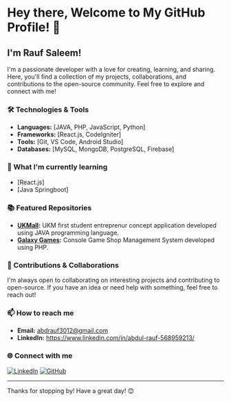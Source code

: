 # Hey there, Welcome to My GitHub Profile! 👋

## I'm Rauf Saleem!

I'm a passionate developer with a love for creating, learning, and sharing. Here, you'll find a collection of my projects, collaborations, and contributions to the open-source community. Feel free to explore and connect with me!

### 🛠️ Technologies & Tools
- **Languages:** [JAVA, PHP, JavaScript, Python]
- **Frameworks:** [React.js, CodeIgniter]
- **Tools:** [Git, VS Code, Android Studio]
- **Databases:** [MySQL, MongoDB, PostgreSQL, Firebase]

### 🌱 What I'm currently learning
- [React.js]
- [Java Springboot]

### 📚 Featured Repositories
- **[UKMall](https://github.com/ZackSon420/UKMall):** UKM first student entreprenur concept application developed using JAVA programming language.
- **[Galaxy Games](https://github.com/ZackSon420/GalaxyGames):** Console Game Shop Management System developed using PHP.

### 🤝 Contributions & Collaborations
I'm always open to collaborating on interesting projects and contributing to open-source. If you have an idea or need help with something, feel free to reach out!

### 📫 How to reach me
- **Email:** abdrauf3012@gmail.com
- **LinkedIn:** https://www.linkedin.com/in/abdul-rauf-568959213/

### 🌐 Connect with me
[![LinkedIn](https://img.shields.io/badge/-LinkedIn-blue?style=flat&logo=linkedin&logoColor=white)](https://www.linkedin.com/in/abdul-rauf-568959213/)
[![GitHub](https://img.shields.io/badge/-GitHub-black?style=flat&logo=github&logoColor=white)](https://github.com/ZackSon420/)

---

Thanks for stopping by! Have a great day! 😊
